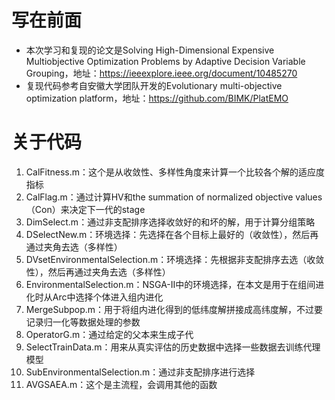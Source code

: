 # 写在前面
- 本次学习和复现的论文是Solving High-Dimensional Expensive Multiobjective Optimization Problems by Adaptive Decision
Variable Grouping，地址：https://ieeexplore.ieee.org/document/10485270  
- 复现代码参考自安徽大学团队开发的Evolutionary multi-objective optimization platform，地址：https://github.com/BIMK/PlatEMO  
# 关于代码
1. CalFitness.m：这个是从收敛性、多样性角度来计算一个比较各个解的适应度指标
2. CalFlag.m：通过计算HV和the summation of normalized objective values（Con）来决定下一代的stage
3. DimSelect.m：通过非支配排序选择收敛好的和坏的解，用于计算分组策略
4. DSelectNew.m：环境选择：先选择在各个目标上最好的（收敛性），然后再通过夹角去选（多样性）
5. DVsetEnvironmentalSelection.m：环境选择：先根据非支配排序去选（收敛性），然后再通过夹角去选（多样性）
6. EnvironmentalSelection.m：NSGA-Ⅱ中的环境选择，在本文是用于在组间进化时从Arc中选择个体进入组内进化
7. MergeSubpop.m：用于将组内进化得到的低纬度解拼接成高纬度解，不过要记录归一化等数据处理的参数
8. OperatorG.m：通过给定的父本来生成子代
9. SelectTrainData.m：用来从真实评估的历史数据中选择一些数据去训练代理模型
10. SubEnvironmentalSelection.m：通过非支配排序进行选择
11. AVGSAEA.m：这个是主流程，会调用其他的函数